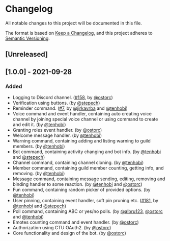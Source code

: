 ﻿[tenhobi]: https://github.com/tenhobi
[ostorc]: https://github.com/ostorc
[stepech]: https://github.com/stepech

# Changelog

All notable changes to this project will be documented in this file.

The format is based on [Keep a Changelog](https://keepachangelog.com/en/1.0.0/),
and this project adheres to [Semantic Versioning](https://semver.org/spec/v2.0.0.html).

## [Unreleased]

## [1.0.0] - 2021-09-28

### Added

- Logging to Discord channel. ([#158](https://github.com/fit-ctu-discord/honza-botner/issues/158), by [@ostorc][ostorc])
- Verification using buttons. (by [@stepech][stepech])
- Reminder command. ([#7](https://github.com/fit-ctu-discord/honza-botner/issues/7), by [@jirkavrba](https://github.com/jirkavrba) and [@tenhobi][tenhobi])
- Voice command and event handler, containing auto creating voice channel by joining special voice channel or using command to create and edit it. (by [@tenhobi][tenhobi])
- Granting roles event handler. (by [@ostorc][ostorc])
- Welcome message handler.  (by [@tenhobi][tenhobi])
- Warning command, containing adding and listing warning to guild members. (by [@tenhobi][tenhobi])
- Bot command, containing activity changing and bot info. (by [@tenhobi][tenhobi] and [@stepech][stepech])
- Channel command, containing channel cloning. (by [@tenhobi][tenhobi])
- Member command, containing guild member counting, getting info, and removing. (by [@tenhobi][tenhobi])
- Message command, containing message sending, editing, removing and binding handler to some reaction. (by [@tenhobi][tenhobi] and [@ostorc][ostorc])
- Fun command, containing random picker of provided options. (by [@tenhobi][tenhobi])
- User pinning, containing event handler, soft pin pruning etc. ([#181](https://github.com/fit-ctu-discord/honza-botner/pull/181), by [@tenhobi][tenhobi] and [@stepech][stepech])
- Poll command, containing ABC or yes/no polls. (by [@albru123](https://github.com/albru123), [@ostorc][ostorc] and [@tenhobi][tenhobi])
- Emotes counting command and event handler. (by [@ostorc][ostorc])
- Authorization using CTU OAuth2. (by [@ostorc][ostorc])
- Core functionality and design of the bot. (by [@ostorc][ostorc])
